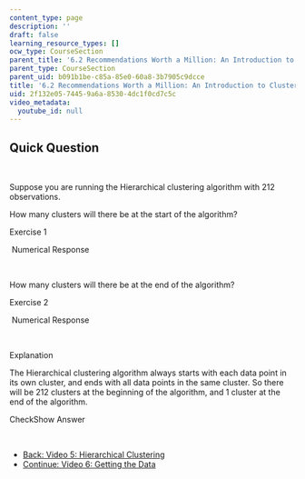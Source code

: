 ```yaml
---
content_type: page
description: ''
draft: false
learning_resource_types: []
ocw_type: CourseSection
parent_title: '6.2 Recommendations Worth a Million: An Introduction to Clustering '
parent_type: CourseSection
parent_uid: b091b1be-c85a-85e0-60a8-3b7905c9dcce
title: '6.2 Recommendations Worth a Million: An Introduction to Clustering'
uid: 2f132e05-7445-9a6a-8530-4dc1f0cd7c5c
video_metadata:
  youtube_id: null
---
```

## Quick Question

 

Suppose you are running the Hierarchical clustering algorithm with 212 observations.

How many clusters will there be at the start of the algorithm?

Exercise 1

&nbsp;Numerical Response&nbsp;

 

How many clusters will there be at the end of the algorithm?

Exercise 2

&nbsp;Numerical Response&nbsp;

 

Explanation

The Hierarchical clustering algorithm always starts with each data point in its own cluster, and ends with all data points in the same cluster. So there will be 212 clusters at the beginning of the algorithm, and 1 cluster at the end of the algorithm.

CheckShow Answer

 

- [Back: Video 5: Hierarchical Clustering](./resolveuid/9b460c896936605488ea504e144b78ff)
- [Continue: Video 6: Getting the Data](./resolveuid/97456de3089198f1c51aa74e3d11930c)